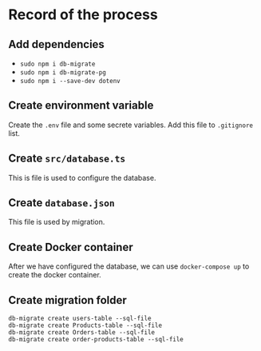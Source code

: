 # Record of the process

## Add dependencies

- `sudo npm i db-migrate`
- `sudo npm i db-migrate-pg`
- `sudo npm i --save-dev dotenv`

## Create environment variable

Create the `.env` file and some secrete variables.
Add this file to `.gitignore` list.

## Create `src/database.ts`

This is file is used to configure the database.

## Create `database.json`

This file is used by migration.

## Create Docker container

After we have configured the database, we can use `docker-compose up` to create the docker container.

## Create migration folder

```
db-migrate create users-table --sql-file
db-migrate create Products-table --sql-file
db-migrate create Orders-table --sql-file
db-migrate create order-products-table --sql-file
```

